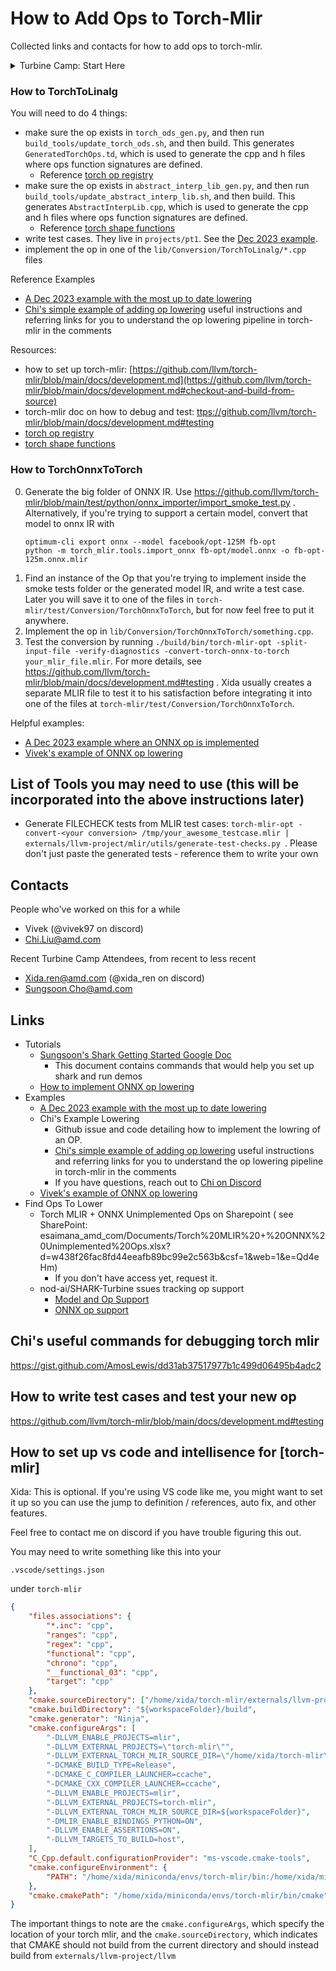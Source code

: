 # How to Add Ops to Torch-Mlir

Collected links and contacts for how to add ops to torch-mlir.


<details>
<summary>Turbine Camp: Start Here</summary>
This document was previously known as `turbine-camp.md` to Nod.ai. "Turbine Camp" is part of Nod.ai's onboarding process. Welcome to turbine camp. This document originated at Nod.ai as a part of onboardding process, where new nod-ai folks learn about the architecture of our work by adding support for 2 ops to torch-mlir. I decided to put this into torch mlir because a lot of this is about torch-mlir.

Written & maintained by @renxida

Guides by other folks that were used during the creation of this document:
- [Chi Liu](https://gist.github.com/AmosLewis/dd31ab37517977b1c499d06495b4adc2)
- [Sunsoon](https://docs.google.com/document/d/1H79DwW_wnVzUU81EogwY5ueXgnl-QzKet1p2lnqPar4/edit?pli=1)

## Before you begin...

Nod-ai maintains the pipeline below, which allows us to take a ML model from e.g. huggingface, and compile it to a variety of devices including llvm-cpu, rocm and cuda and more as an optimized `vmfb` binary.

1. The pipeline begins with a huggingface model, or some other supported source like llama.cpp.
2. [nod-ai/SHARK-Turbine](https://github.com/nod-ai/SHARK-Turbine) takes a huggingface model and exports a `.mlir` file.
3. **[llvm/torch-mlir](https://github.com/llvm/torch-mlir)**, which you will be working on in turbine-camp, will lower torchscript, torch dialect, and torch aten ops further into a mixture `linalg` or `math` MLIR dialects (with occasionally other dialects in the mix)
4. [IREE](https://github.com/openxla/iree) converts the final `.mlir` file into a binary (typically `.vmfb`) for running on a device (llvm-cpu, rocm, vulcan, cuda, etc).

The details of how we do it and helpful commands to help you set up each repo is in [Sungsoon's Shark Getting Started Google Doc](https://docs.google.com/document/d/1H79DwW_wnVzUU81EogwY5ueXgnl-QzKet1p2lnqPar4/edit?pli=1)

PS: IREE is pronounced Eerie, and hence the ghost icon.

## How to begin
1. You will start by adding support for 2 ops in torch-mlir, to get you familiar with the center of our pipeline. Begin by reading [torch-mlir's documentation on how to implement a new torch op](https://github.com/llvm/torch-mlir/blob/main/docs/Torch-ops-E2E-implementation.md), and set up `llvm/torch_mlir` using https://github.com/llvm/torch-mlir/blob/main/docs/development.md
2. Pick 1 of the yet-unimplemented from the following. You should choose something that looks easy to you. **Make sure you create an issue by clicking the little "target" icon to the right of the op, thereby marking the op as yours**
    - [TorchToLinalg ops tracking issue](https://github.com/nod-ai/SHARK-Turbine/issues/347)
    - [TorchOnnnxToTorch ops tracking issue](https://github.com/nod-ai/SHARK-Turbine/issues/215)
3. Implement it. For torch -> linalg, see the how to torchop section below. For Onnx ops, see how to onnx below.
5. Make a pull request and reference your issue. When the pull request is closed, also close your issue to mark the op as done

</details>

### How to TorchToLinalg

You will need to do 4 things:
- make sure the op exists in `torch_ods_gen.py`, and then run `build_tools/update_torch_ods.sh`, and then build. This generates `GeneratedTorchOps.td`, which is used to generate the cpp and h files where ops function signatures are defined.
    - Reference [torch op registry](https://github.com/pytorch/pytorch/blob/7451dd058564b5398af79bfc1e2669d75f9ecfa2/torch/csrc/jit/passes/utils/op_registry.cpp#L21)
- make sure the op exists in `abstract_interp_lib_gen.py`, and then run `build_tools/update_abstract_interp_lib.sh`, and then build. This generates `AbstractInterpLib.cpp`, which is used to generate the cpp and h files where ops function signatures are defined.
    - Reference [torch shape functions](https://github.com/pytorch/pytorch/blob/7451dd058564b5398af79bfc1e2669d75f9ecfa2/torch/jit/_shape_functions.py#L1311)
- write test cases. They live in `projects/pt1`. See the [Dec 2023 example](https://github.com/llvm/torch-mlir/pull/2640/files).
- implement the op in one of the `lib/Conversion/TorchToLinalg/*.cpp` files

Reference Examples
- [A Dec 2023 example with the most up to date lowering](https://github.com/llvm/torch-mlir/pull/2640/files)
- [Chi's simple example of adding op lowering](https://github.com/llvm/torch-mlir/pull/1454) useful instructions and referring links for you to understand the op lowering pipeline in torch-mlir in the comments

Resources:
- how to set up torch-mlir: [https://github.com/llvm/torch-mlir/blob/main/docs/development.md](https://github.com/llvm/torch-mlir/blob/main/docs/development.md#checkout-and-build-from-source)
- torch-mlir doc on how to debug and test: [ttps://github.com/llvm/torch-mlir/blob/main/docs/development.md#testing](https://github.com/llvm/torch-mlir/blob/main/docs/development.md#testing)
- [torch op registry](https://github.com/pytorch/pytorch/blob/7451dd058564b5398af79bfc1e2669d75f9ecfa2/torch/csrc/jit/passes/utils/op_registry.cpp#L21)
- [torch shape functions](https://github.com/pytorch/pytorch/blob/7451dd058564b5398af79bfc1e2669d75f9ecfa2/torch/jit/_shape_functions.py#L1311)

### How to TorchOnnxToTorch
0. Generate the big folder of ONNX IR. Use https://github.com/llvm/torch-mlir/blob/main/test/python/onnx_importer/import_smoke_test.py . Alternatively, if you're trying to support a certain model, convert that model to onnx IR with
   ```
   optimum-cli export onnx --model facebook/opt-125M fb-opt
   python -m torch_mlir.tools.import_onnx fb-opt/model.onnx -o fb-opt-125m.onnx.mlir
   ```
2. Find an instance of the Op that you're trying to implement inside the smoke tests folder or the generated model IR, and write a test case. Later you will save it to one of the files in `torch-mlir/test/Conversion/TorchOnnxToTorch`, but for now feel free to put it anywhere.
3. Implement the op in `lib/Conversion/TorchOnnxToTorch/something.cpp`.
4. Test the conversion by running `./build/bin/torch-mlir-opt -split-input-file -verify-diagnostics -convert-torch-onnx-to-torch your_mlir_file.mlir`. For more details, see https://github.com/llvm/torch-mlir/blob/main/docs/development.md#testing . Xida usually creates a separate MLIR file to test it to his satisfaction before integrating it into one of the files at `torch-mlir/test/Conversion/TorchOnnxToTorch`.

Helpful examples:
- [A Dec 2023 example where an ONNX op is implemented](https://github.com/llvm/torch-mlir/pull/2641/files#diff-b584b152020af6d2e5dbf62a08b2f25ed5afc2c299228383b9651d22d44b5af4R493)
- [Vivek's example of ONNX op lowering](https://github.com/llvm/torch-mlir/commit/dc9ea08db5ac295b4b3f91fc776fef6a702900b9)

## List of Tools you may need to use (this will be incorporated into the above instructions later)

- Generate FILECHECK tests from MLIR test cases: `torch-mlir-opt -convert-<your conversion> /tmp/your_awesome_testcase.mlir | externals/llvm-project/mlir/utils/generate-test-checks.py
`. Please don't just paste the generated tests - reference them to write your own

## Contacts
People who've worked on this for a while
- Vivek (@vivek97 on discord)
- Chi.Liu@amd.com

Recent Turbine Camp Attendees, from recent to less recent
- Xida.ren@amd.com (@xida_ren on discord)
- Sungsoon.Cho@amd.com

## Links

- Tutorials
  - [Sungsoon's Shark Getting Started Google Doc](https://docs.google.com/document/d/1H79DwW_wnVzUU81EogwY5ueXgnl-QzKet1p2lnqPar4/edit?pli=1)
    - This document contains commands that would help you set up shark and run demos
  - [How to implement ONNX op lowering](https://github.com/llvm/torch-mlir/blob/main/docs/importers/onnx_importer.md)
- Examples
  - [A Dec 2023 example with the most up to date lowering](https://github.com/llvm/torch-mlir/pull/2640/files)
  - Chi's Example Lowering
    - Github issue and code detailing how to implement the lowring of an OP.
    - [Chi's simple example of adding op lowering](https://github.com/llvm/torch-mlir/pull/1454) useful instructions and referring links for you to understand the op lowering pipeline in torch-mlir in the comments
    - If you have questions, reach out to [Chi on Discord](https://discordapp.com/channels/973663919757492264/1104195883307892837/1180233875058868224)
  - [Vivek's example of ONNX op lowering](https://github.com/llvm/torch-mlir/commit/dc9ea08db5ac295b4b3f91fc776fef6a702900b9)
- Find Ops To Lower
  - Torch MLIR + ONNX Unimplemented Ops on Sharepoint ( see SharePoint: esaimana_amd_com/Documents/Torch%20MLIR%20+%20ONNX%20Unimplemented%20Ops.xlsx?d=w438f26fac8fd44eeafb89bc99e2c563b&csf=1&web=1&e=Qd4eHm)
    - If you don't have access yet, request it.
  - nod-ai/SHARK-Turbine ssues tracking op support
    - [Model and Op Support](https://github.com/nod-ai/SHARK-Turbine/issues/119)
    - [ONNX op support](https://github.com/nod-ai/SHARK-Turbine/issues/215)


## Chi's useful commands for debugging torch mlir

https://gist.github.com/AmosLewis/dd31ab37517977b1c499d06495b4adc2

## How to write test cases and test your new op

https://github.com/llvm/torch-mlir/blob/main/docs/development.md#testing



## How to set up vs code and intellisence for [torch-mlir]
Xida: This is optional. If you're using VS code like me, you might want to set it up so you can use the jump to definition / references, auto fix, and other features.

Feel free to contact me on discord if you have trouble figuring this out.

You may need to write something like this into your

```.vscode/settings.json```

under `torch-mlir`

```json
{
    "files.associations": {
        "*.inc": "cpp",
        "ranges": "cpp",
        "regex": "cpp",
        "functional": "cpp",
        "chrono": "cpp",
        "__functional_03": "cpp",
        "target": "cpp"
    },
    "cmake.sourceDirectory": ["/home/xida/torch-mlir/externals/llvm-project/llvm"],
    "cmake.buildDirectory": "${workspaceFolder}/build",
    "cmake.generator": "Ninja",
    "cmake.configureArgs": [
        "-DLLVM_ENABLE_PROJECTS=mlir",
        "-DLLVM_EXTERNAL_PROJECTS=\"torch-mlir\"",
        "-DLLVM_EXTERNAL_TORCH_MLIR_SOURCE_DIR=\"/home/xida/torch-mlir\"",
        "-DCMAKE_BUILD_TYPE=Release",
        "-DCMAKE_C_COMPILER_LAUNCHER=ccache",
        "-DCMAKE_CXX_COMPILER_LAUNCHER=ccache",
        "-DLLVM_ENABLE_PROJECTS=mlir",
        "-DLLVM_EXTERNAL_PROJECTS=torch-mlir",
        "-DLLVM_EXTERNAL_TORCH_MLIR_SOURCE_DIR=${workspaceFolder}",
        "-DMLIR_ENABLE_BINDINGS_PYTHON=ON",
        "-DLLVM_ENABLE_ASSERTIONS=ON",
        "-DLLVM_TARGETS_TO_BUILD=host",
    ],
    "C_Cpp.default.configurationProvider": "ms-vscode.cmake-tools",
    "cmake.configureEnvironment": {
        "PATH": "/home/xida/miniconda/envs/torch-mlir/bin:/home/xida/miniconda/condabin:/home/xida/miniconda/bin:/home/xida/miniconda/bin:/home/xida/miniconda/condabin:/home/xida/miniconda/bin:/home/xida/miniconda/bin:/home/xida/miniconda/condabin:/usr/local/sbin:/usr/local/bin:/usr/sbin:/usr/bin:/sbin:/bin:/usr/games:/usr/local/games:/snap/bin"
    },
    "cmake.cmakePath": "/home/xida/miniconda/envs/torch-mlir/bin/cmake", // make sure this is a cmake that knows where your python is
}
```
The important things to note are the `cmake.configureArgs`, which specify the location of your torch mlir, and the `cmake.sourceDirectory`, which indicates that CMAKE should not build from the current directory and should instead build from `externals/llvm-project/llvm`
